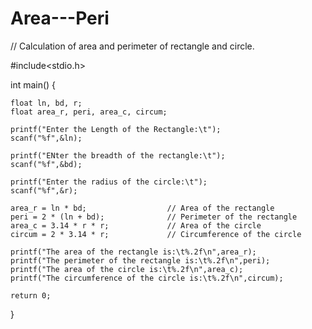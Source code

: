 # Area---Peri
// Calculation of area and perimeter of rectangle and circle.


#include<stdio.h>

int main() {

    float ln, bd, r;
    float area_r, peri, area_c, circum;
    
    printf("Enter the Length of the Rectangle:\t");
    scanf("%f",&ln);                                           

    printf("ENter the breadth of the rectangle:\t");
    scanf("%f",&bd);

    printf("Enter the radius of the circle:\t");
    scanf("%f",&r);

    area_r = ln * bd;                  // Area of the rectangle
    peri = 2 * (ln + bd);              // Perimeter of the rectangle
    area_c = 3.14 * r * r;             // Area of the circle
    circum = 2 * 3.14 * r;             // Circumference of the circle

    printf("The area of the rectangle is:\t%.2f\n",area_r);
    printf("The perimeter of the rectangle is:\t%.2f\n",peri);
    printf("The area of the circle is:\t%.2f\n",area_c);
    printf("The circumference of the circle is:\t%.2f\n",circum);

    return 0;
}
